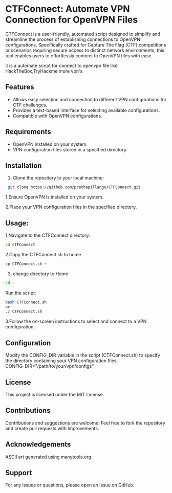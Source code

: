 # **CTFConnect: Automate VPN Connection for OpenVPN Files**
                                              
CTFConnect is a user-friendly, automated script designed to simplify and streamline the process of establishing connections to OpenVPN configurations. Specifically crafted for Capture The Flag (CTF) competitions or scenarios requiring secure access to distinct network environments, this tool enables users to effortlessly connect to OpenVPN files with ease.

it is a automate script for connect to openvpn file like HackTheBox,TryHackme more vpn's 

## Features

- Allows easy selection and connection to different VPN configurations for CTF challenges.
- Provides a text-based interface for selecting available configurations.
- Compatible with OpenVPN configurations.

## Requirements

- OpenVPN installed on your system.
- VPN configuration files stored in a specified directory.

## Installation

1. Clone the repository to your local machine:
 ```bash
  git clone https://github.com/prathapillango/CTFConnect.git
```
1.Ensure OpenVPN is installed on your system.

2.Place your VPN configuration files in the specified directory.

## Usage:

1.Navigate to the CTFConnect directory:
 ```bash
cd CTFConnect
```
2.Copy the CTFConnect.sh to home
 ```bash
cp CTFConnect.sh ~
```
3. change directory to Home
```bash
cd ~
``` 
Run the script:
 ```bash
bash CTFConnect.sh
or
./ CTFConnect.sh
```
3.Follow the on-screen instructions to select and connect to a VPN configuration.

## Configuration
Modify the CONFIG_DIR variable in the script (CTFConnect.sh) to specify the directory containing your VPN configuration files.
CONFIG_DIR="/path/to/your/vpn/configs"

## License

This project is licensed under the MIT License.

## Contributions
Contributions and suggestions are welcome! Feel free to fork the repository and create pull requests with improvements.

## Acknowledgements
ASCII art generated using manytools.org.

## Support
For any issues or questions, please open an issue on GitHub.


